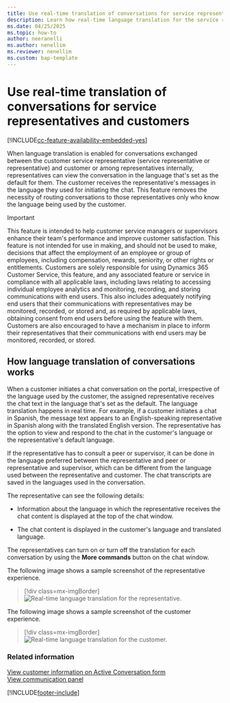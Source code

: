 ```yaml
---
title: Use real-time translation of conversations for service representatives and customers
description: Learn how real-time language translation for the service representative and customer chats works.
ms.date: 04/25/2025
ms.topic: how-to
author: neeranelli
ms.author: nenellim
ms.reviewer: nenellim
ms.custom: bap-template
---
```


# Use real-time translation of conversations for service representatives and customers

[!INCLUDE[cc-feature-availability-embedded-yes](../../includes/cc-feature-availability-embedded-yes.md)]

When language translation is enabled for conversations exchanged between the customer service representative (service representative or representative) and customer or among representatives internally, representatives can view the conversation in the language that's set as the default for them. The customer receives the representative's messages in the language they used for initiating the chat. This feature removes the necessity of routing conversations to those representatives only who know the language being used by the customer.

> [!IMPORTANT]
> This feature is intended to help customer service managers or supervisors enhance their team's performance and improve customer satisfaction. This feature is not intended for use in making, and should not be used to make, decisions that affect the employment of an employee or group of employees, including compensation, rewards, seniority, or other rights or entitlements. Customers are solely responsible for using Dynamics 365 Customer Service, this feature, and any associated feature or service in compliance with all applicable laws, including laws relating to accessing individual employee analytics and monitoring, recording, and storing communications with end users. This also includes adequately notifying end users that their communications with representatives may be monitored, recorded, or stored and, as required by applicable laws, obtaining consent from end users before using the feature with them. Customers are also encouraged to have a mechanism in place to inform their representatives that their communications with end users may be monitored, recorded, or stored.

## How language translation of conversations works

When a customer initiates a chat conversation on the portal, irrespective of the language used by the customer, the assigned representative receives the chat text in the language that's set as the default. The language translation happens in real time. For example, if a customer initiates a chat in Spanish, the message text appears to an English-speaking representative in Spanish along with the translated English version. The representative has the option to view and respond to the chat in the customer's language or the representative's default language.

If the representative has to consult a peer or supervisor, it can be done in the language preferred between the representative and peer or representative and supervisor, which can be different from the language used between the representative and customer. The chat transcripts are saved in the languages used in the conversation.

The representative can see the following details:

- Information about the language in which the representative receives the chat content is displayed at the top of the chat window.

- The chat content is displayed in the customer's language and translated language.

The representatives can turn on or turn off the translation for each conversation by using the **More commands** button on the chat window.

The following image shows a sample screenshot of the representative experience.

  > [!div class=mx-imgBorder]
  > ![Real-time language translation for the representative.](../media/oc-agent-translated-messages.png "Real-time language translation for representative")

The following image shows a sample screenshot of the customer experience.

  > [!div class=mx-imgBorder]
  > ![Real-time language translation for the customer.](../media/oc-customer-translated-messages.png "Real-time language translation for the customer")

### Related information

[View customer information on Active Conversation form](../use/oc-customer-summary.md)  
[View communication panel](oc-conversation-control.md)  


[!INCLUDE[footer-include](../../includes/footer-banner.md)]
